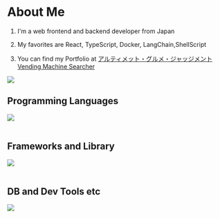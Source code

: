 # About Me

1. I'm a web frontend and backend developer from Japan

2. My favorites are React, TypeScript, Docker, LangChain,ShellScript

3. You can find my Portfolio at [アルティメット・グルメ・ジャッジメント](https://masanyon.com/) [Vending Machine Searcher](https://jigintern-2022-summer-1-b.deno.dev/)


![](https://github-readme-stats.vercel.app/api/top-langs?username=shiojiriryouta&show_icons=true&locale=en&layout=compact)


## Programming Languages

<img src="https://skillicons.dev/icons?i=html,css,js,typescript,python," /> <br /><br />

## Frameworks and Library

<img src="https://skillicons.dev/icons?i=react,next,nodejs,flask," /> <br /><br />

## DB and Dev Tools etc

<img src="https://skillicons.dev/icons?i=docker,git,github,vscode,linux,aws,figma" /> <br /><br />

<!--
**shiojiriryouta/shiojiriryouta** is a ✨ _special_ ✨ repository because its `README.md` (this file) appears on your GitHub profile.

Here are some ideas to get you started:

- 🔭 I’m currently working on ...
- 🌱 I’m currently learning ...
- 👯 I’m looking to collaborate on ...
- 🤔 I’m looking for help with ...
- 💬 Ask me about ...
- 📫 How to reach me: ...
- 😄 Pronouns: ...
- ⚡ Fun fact: ...
-->
